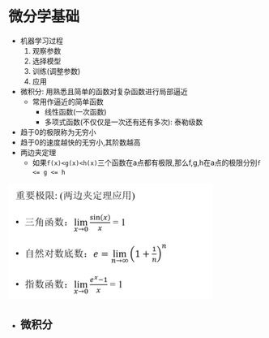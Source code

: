 # 微分学基础
- 机器学习过程
    1. 观察参数
    2. 选择模型
    3. 训练(调整参数)
    4. 应用
- 微积分: 用熟悉且简单的函数对复杂函数进行局部逼近
    - 常用作逼近的简单函数
        - 线性函数(一次函数)
        - 多项式函数(不仅仅是一次还有还有多次): 泰勒级数
- 趋于0的极限称为无穷小
- 趋于0的速度越快的无穷小,其阶数越高
- 两边夹定理
    - 如果`f(x)<g(x)<h(x)`三个函数在a点都有极限,那么f,g,h在a点的极限分别`f <= g <= h`

<img src='./img/math1_1.png' style='width:80%'>

- 微积分
    - 